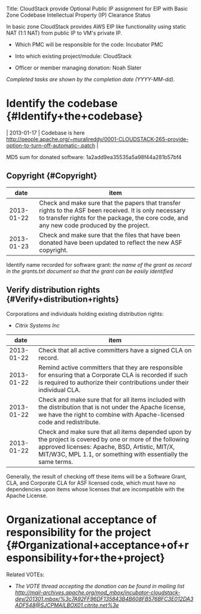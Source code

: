 Title: CloudStack provide Optional Public IP assignment for EIP with Basic Zone Codebase Intellectual Property (IP) Clearance Status


In basic zone CloudStack provides AWS EIP like functionality using static NAT (1:1 NAT) from public IP to VM's private IP.



- Which PMC will be responsible for the code: Incubator PMC


- Into which existing project/module: CloudStack


- Officer or member managing donation: Noah Slater

 _Completed tasks are shown by the completion date (YYYY-MM-dd)._ 


# Identify the codebase {#Identify+the+codebase}

| 2013-01-17 | Codebase is here http://people.apache.org/~muralireddy/0001-CLOUDSTACK-265-provide-option-to-turn-off-automatic-.patch |

MD5 sum for donated software: 1a2add9ea35535a5a98f44a281b57bf4


## Copyright {#Copyright}

| date | item |
|------|------|
| 2013-01-22 | Check and make sure that the papers that transfer rights to the ASF been received. It is only necessary to transfer rights for the package, the core code, and any new code produced by the project. |
| 2013-01-23 | Check and make sure that the files that have been donated have been updated to reflect the new ASF copyright. |

Identify name recorded for software grant: _the name of the grant as record in the grants.txt document so that the grant can be easily identified_ 


## Verify distribution rights {#Verify+distribution+rights}

Corporations and individuals holding existing distribution rights:



-  _Citrix Systems Inc_ 

| date | item |
|------|------|
| 2013-01-22 | Check that all active committers have a signed CLA on record. |
| 2013-01-22 | Remind active committers that they are responsible for ensuring that a Corporate CLA is recorded if such is required to authorize their contributions under their individual CLA. |
| 2013-01-22 | Check and make sure that for all items included with the distribution that is not under the Apache license, we have the right to combine with Apache-licensed code and redistribute. |
| 2013-01-22 | Check and make sure that all items depended upon by the project is covered by one or more of the following approved licenses: Apache, BSD, Artistic, MIT/X, MIT/W3C, MPL 1.1, or something with essentially the same terms. |

Generally, the result of checking off these items will be a Software Grant, CLA, and Corporate CLA for ASF licensed code, which must have no dependencies upon items whose licenses that are incompatible with the Apache License.


# Organizational acceptance of responsibility for the project {#Organizational+acceptance+of+responsibility+for+the+project}

Related VOTEs:



-  _The VOTE thread accepting the donation can be found in mailing list http://mail-archives.apache.org/mod_mbox/incubator-cloudstack-dev/201301.mbox/%3c7A92FF96DF135843B4B608FB576BFC3E012DA3ADF548@SJCPMAILBOX01.citrite.net%3e_ 
